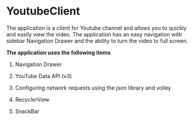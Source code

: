 # YoutubeClient
The application is a client for Youtube channel and allows you to quickly and easily view the video. The application has an easy navigation with sidebar Navigation Drawer and the ability to turn the video to full screen.

<b>The application uses the following items</b>

1) Navigation Drawer

2) YouTube Data API (v3)

3) Configuring network requests using the json library and volley

4) RecyclerView

5) SnackBar

